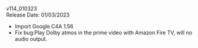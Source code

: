 v114_010323
<BR>
Release Date: 01/03/2023
- Import Google C4A 1.56
- Fix bug:Play Dolby atmos in the prime video with Amazon Fire TV, will no audio output.
